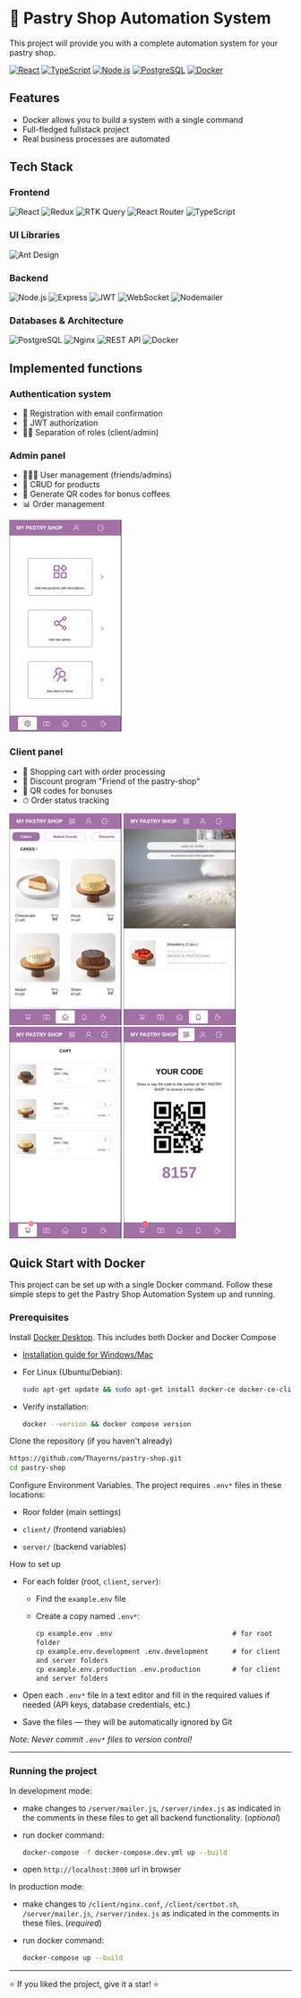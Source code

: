 # 🍰 Pastry Shop Automation System

This project will provide you with a complete automation system for your pastry shop.

[![React](https://img.shields.io/badge/-React-61DAFB?style=for-the-badge&logo=react&logoColor=white)](https://reactjs.org/)
[![TypeScript](https://img.shields.io/badge/-TypeScript-3178C6?style=for-the-badge&logo=typescript&logoColor=white)](https://www.typescriptlang.org/)
[![Node.js](https://img.shields.io/badge/-Node.js-339933?style=for-the-badge&logo=node.js&logoColor=white)](https://nodejs.org/)
[![PostgreSQL](https://img.shields.io/badge/-PostgreSQL-4169E1?style=for-the-badge&logo=postgresql&logoColor=white)](https://www.postgresql.org/)
[![Docker](https://img.shields.io/badge/-Docker-2496ED?style=for-the-badge&logo=docker&logoColor=white)](https://www.docker.com/get-started/)

## Features

- Docker allows you to build a system with a single command
- Full-fledged fullstack project
- Real business processes are automated

## Tech Stack

### Frontend
![React](https://img.shields.io/badge/-React-61DAFB?style=flat&logo=react&logoColor=black)
![Redux](https://img.shields.io/badge/-Redux-764ABC?style=flat&logo=redux&logoColor=white)
![RTK Query](https://img.shields.io/badge/-RTK_Query-764ABC?style=flat&logo=redux&logoColor=white)
![React Router](https://img.shields.io/badge/-React_Router-CA4245?style=flat&logo=react-router&logoColor=white)
![TypeScript](https://img.shields.io/badge/-TypeScript-3178C6?style=flat&logo=typescript&logoColor=white)

### UI Libraries
![Ant Design](https://img.shields.io/badge/-Ant_Design-0170FE?style=flat&logo=ant-design&logoColor=white)

### Backend
![Node.js](https://img.shields.io/badge/-Node.js-339933?style=flat&logo=node.js&logoColor=white)
![Express](https://img.shields.io/badge/-Express-000000?style=flat&logo=express&logoColor=white)
![JWT](https://img.shields.io/badge/-JWT-000000?style=flat&logo=json-web-tokens&logoColor=white)
![WebSocket](https://img.shields.io/badge/-WebSocket-010101?style=flat&logo=websocket&logoColor=white)
![Nodemailer](https://img.shields.io/badge/-Nodemailer-009688?style=flat&logo=gmail&logoColor=white)

### Databases & Architecture
![PostgreSQL](https://img.shields.io/badge/-PostgreSQL-4169E1?style=flat&logo=postgresql&logoColor=white)
![Nginx](https://img.shields.io/badge/-Nginx-009639?style=flat&logo=nginx&logoColor=white)
![REST API](https://img.shields.io/badge/-REST_API-FF6C37?style=flat&logo=api&logoColor=white)
![Docker](https://img.shields.io/badge/-Docker-2496ED?style=flat&logo=docker&logoColor=white)

## Implemented functions

### Authentication system
- 📧 Registration with email confirmation
- 🔑 JWT authorization
- 👨‍💼 Separation of roles (client/admin)

### Admin panel
- 🧑‍🤝‍🧑 User management (friends/admins)
- 🍪 CRUD for products
- 🎁 Generate QR codes for bonus coffees
- 📊 Order management

![admin-panel](./github-info/admin-panel-section.png)

### Client panel
- 🛒 Shopping cart with order processing
- 🎫 Discount program "Friend of the pastry-shop"
- 📱 QR codes for bonuses
- ⏱ Order status tracking

![home-section](./github-info/home-section.png) ![notifications-section](./github-info/notifications-section.png) ![cart-section](./github-info/cart-section.png) ![qr-code-section](./github-info/qr-code-section.png)

## Quick Start with Docker

This project can be set up with a single Docker command. Follow these simple steps to get the Pastry Shop Automation System up and running.

### Prerequisites

Install [Docker Desktop](https://www.docker.com/get-started/). This includes both Docker and Docker Compose

- [Installation guide for Windows/Mac](https://docs.docker.com/desktop/)

- For Linux (Ubuntu/Debian):

    ```bash
    sudo apt-get update && sudo apt-get install docker-ce docker-ce-cli containerd.io docker-compose-plugin
    ```
- Verify installation:

    ```bash
    docker --version && docker compose version
    ```
    
Clone the repository (if you haven't already)

```bash
https://github.com/Thayorns/pastry-shop.git
cd pastry-shop
```

Configure Environment Variables. The project requires `.env*` files in these locations:

- Roor folder (main settings)

- `client/` (frontend variables)

- `server/` (backend variables)

How to set up

- For each folder (root, `client`, `server`):
    
    - Find the `example.env` file
    - Create a copy named `.env*`:

        ```
        cp example.env .env                              # for root folder
        cp example.env.development .env.development      # for client and server folders
        cp example.env.production .env.production        # for client and server folders
        ```
- Open each `.env*` file in a text editor and fill in the required values if needed (API keys, database credentials, etc.)

- Save the files — they will be automatically ignored by Git

*Note: Never commit `.env*` files to version control!*

---
### Running the project

In development mode:

-  make changes to `/server/mailer.js`, `/server/index.js` as indicated in the comments in these files to get all backend functionality. (*optional*)

- run docker command:

    ```bash
    docker-compose -f docker-compose.dev.yml up --build
    ```

- open `http://localhost:3000` url in browser

In production mode:

- make changes to `/client/nginx.conf`, `/client/certbot.sh`, `/server/mailer.js`, `/server/index.js` as indicated in the comments in these files. (*required*)

- run docker command:

    ```bash
    docker-compose up --build
    ```
---

⭐ If you liked the project, give it a star! ⭐